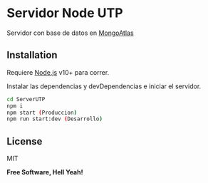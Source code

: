 # Servidor Node UTP
Servidor con base de datos en [MongoAtlas](https://www.mongodb.com/es)

## Installation

Requiere [Node.js](https://nodejs.org/) v10+ para correr.

Instalar las dependencias y devDependencias e iniciar el servidor.

```sh
cd ServerUTP
npm i
npm start (Produccion)
npm run start:dev (Desarrollo)
```

## License

MIT

**Free Software, Hell Yeah!**
